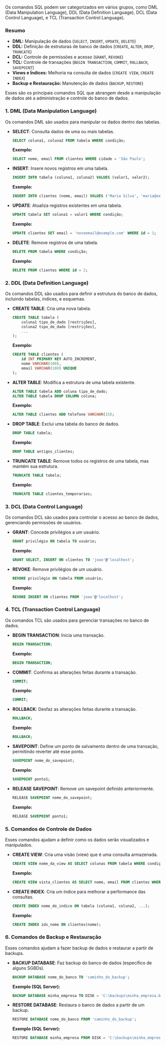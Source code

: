 Os comandos SQL podem ser categorizados em vários grupos, como DML (Data Manipulation Language), 
                                                               DDL (Data Definition Language), 
                                                               DCL (Data Control Language), e 
                                                               TCL (Transaction Control Language).
### Resumo

- **DML:** Manipulação de dados (`SELECT`, `INSERT`, `UPDATE`, `DELETE`)
- **DDL:** Definição de estruturas de banco de dados (`CREATE`, `ALTER`, `DROP`, `TRUNCATE`)
- **DCL:** Controle de permissões e acesso (`GRANT`, `REVOKE`)
- **TCL:** Controle de transações (`BEGIN TRANSACTION`, `COMMIT`, `ROLLBACK`, `SAVEPOINT`)
- **Views e Índices:** Melhoria na consulta de dados (`CREATE VIEW`, `CREATE INDEX`)
- **Backup e Restauração:** Manutenção de dados (`BACKUP`, `RESTORE`)

Esses são os principais comandos SQL que abrangem desde a manipulação de dados até a administração e controle do banco de dados.

### 1. **DML (Data Manipulation Language)**

Os comandos DML são usados para manipular os dados dentro das tabelas.

- **SELECT**: Consulta dados de uma ou mais tabelas.
  ```sql
  SELECT coluna1, coluna2 FROM tabela WHERE condição;
  ```

  **Exemplo:**
  ```sql
  SELECT nome, email FROM clientes WHERE cidade = 'São Paulo';
  ```

- **INSERT**: Insere novos registros em uma tabela.
  ```sql
  INSERT INTO tabela (coluna1, coluna2) VALUES (valor1, valor2);
  ```

  **Exemplo:**
  ```sql
  INSERT INTO clientes (nome, email) VALUES ('Maria Silva', 'maria@example.com');
  ```

- **UPDATE**: Atualiza registros existentes em uma tabela.
  ```sql
  UPDATE tabela SET coluna1 = valor1 WHERE condição;
  ```

  **Exemplo:**
  ```sql
  UPDATE clientes SET email = 'novoemail@example.com' WHERE id = 1;
  ```

- **DELETE**: Remove registros de uma tabela.
  ```sql
  DELETE FROM tabela WHERE condição;
  ```

  **Exemplo:**
  ```sql
  DELETE FROM clientes WHERE id = 2;
  ```

### 2. **DDL (Data Definition Language)**

Os comandos DDL são usados para definir a estrutura do banco de dados, incluindo tabelas, índices, e esquemas.

- **CREATE TABLE**: Cria uma nova tabela.
  ```sql
  CREATE TABLE tabela (
      coluna1 tipo_de_dado [restrições],
      coluna2 tipo_de_dado [restrições],
      ...
  );
  ```

  **Exemplo:**
  ```sql
  CREATE TABLE clientes (
      id INT PRIMARY KEY AUTO_INCREMENT,
      nome VARCHAR(100),
      email VARCHAR(100) UNIQUE
  );
  ```

- **ALTER TABLE**: Modifica a estrutura de uma tabela existente.
  ```sql
  ALTER TABLE tabela ADD coluna tipo_de_dado;
  ALTER TABLE tabela DROP COLUMN coluna;
  ```

  **Exemplo:**
  ```sql
  ALTER TABLE clientes ADD telefone VARCHAR(15);
  ```

- **DROP TABLE**: Exclui uma tabela do banco de dados.
  ```sql
  DROP TABLE tabela;
  ```

  **Exemplo:**
  ```sql
  DROP TABLE antigos_clientes;
  ```

- **TRUNCATE TABLE**: Remove todos os registros de uma tabela, mas mantém sua estrutura.
  ```sql
  TRUNCATE TABLE tabela;
  ```

  **Exemplo:**
  ```sql
  TRUNCATE TABLE clientes_temporarios;
  ```

### 3. **DCL (Data Control Language)**

Os comandos DCL são usados para controlar o acesso ao banco de dados, gerenciando permissões de usuários.

- **GRANT**: Concede privilégios a um usuário.
  ```sql
  GRANT privilégio ON tabela TO usuário;
  ```

  **Exemplo:**
  ```sql
  GRANT SELECT, INSERT ON clientes TO 'joao'@'localhost';
  ```

- **REVOKE**: Remove privilégios de um usuário.
  ```sql
  REVOKE privilégio ON tabela FROM usuário;
  ```

  **Exemplo:**
  ```sql
  REVOKE INSERT ON clientes FROM 'joao'@'localhost';
  ```

### 4. **TCL (Transaction Control Language)**

Os comandos TCL são usados para gerenciar transações no banco de dados.

- **BEGIN TRANSACTION**: Inicia uma transação.
  ```sql
  BEGIN TRANSACTION;
  ```

  **Exemplo:**
  ```sql
  BEGIN TRANSACTION;
  ```

- **COMMIT**: Confirma as alterações feitas durante a transação.
  ```sql
  COMMIT;
  ```

  **Exemplo:**
  ```sql
  COMMIT;
  ```

- **ROLLBACK**: Desfaz as alterações feitas durante a transação.
  ```sql
  ROLLBACK;
  ```

  **Exemplo:**
  ```sql
  ROLLBACK;
  ```

- **SAVEPOINT**: Define um ponto de salvamento dentro de uma transação, permitindo reverter até esse ponto.
  ```sql
  SAVEPOINT nome_do_savepoint;
  ```

  **Exemplo:**
  ```sql
  SAVEPOINT ponto1;
  ```

- **RELEASE SAVEPOINT**: Remove um savepoint definido anteriormente.
  ```sql
  RELEASE SAVEPOINT nome_do_savepoint;
  ```

  **Exemplo:**
  ```sql
  RELEASE SAVEPOINT ponto1;
  ```

### 5. **Comandos de Controle de Dados**

Esses comandos ajudam a definir como os dados serão visualizados e manipulados.

- **CREATE VIEW**: Cria uma visão (view) que é uma consulta armazenada.
  ```sql
  CREATE VIEW nome_da_view AS SELECT colunas FROM tabela WHERE condição;
  ```

  **Exemplo:**
  ```sql
  CREATE VIEW vista_clientes AS SELECT nome, email FROM clientes WHERE ativo = 1;
  ```

- **CREATE INDEX**: Cria um índice para melhorar a performance das consultas.
  ```sql
  CREATE INDEX nome_do_indice ON tabela (coluna1, coluna2, ...);
  ```

  **Exemplo:**
  ```sql
  CREATE INDEX idx_nome ON clientes(nome);
  ```

### 6. **Comandos de Backup e Restauração**

Esses comandos ajudam a fazer backup de dados e restaurar a partir de backups.

- **BACKUP DATABASE**: Faz backup do banco de dados (específico de alguns SGBDs).
  ```sql
  BACKUP DATABASE nome_do_banco TO 'caminho_do_backup';
  ```

  **Exemplo (SQL Server):**
  ```sql
  BACKUP DATABASE minha_empresa TO DISK = 'C:\backups\minha_empresa.bak';
  ```

- **RESTORE DATABASE**: Restaura o banco de dados a partir de um backup.
  ```sql
  RESTORE DATABASE nome_do_banco FROM 'caminho_do_backup';
  ```

  **Exemplo (SQL Server):**
  ```sql
  RESTORE DATABASE minha_empresa FROM DISK = 'C:\backups\minha_empresa.bak';
  ```
